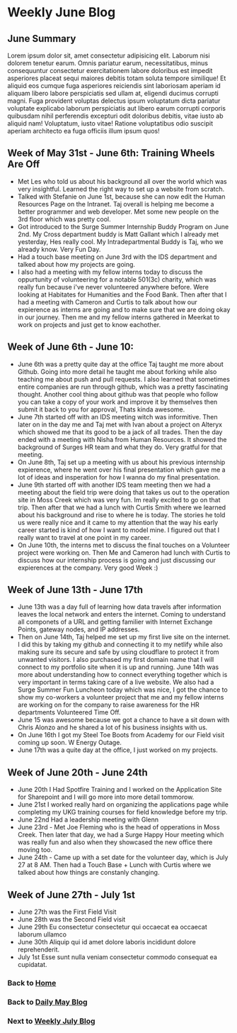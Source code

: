 # Weekly June Blog

## June Summary

Lorem ipsum dolor sit, amet consectetur adipisicing elit. Laborum nisi dolorem tenetur earum. Omnis pariatur earum, necessitatibus, minus consequuntur consectetur exercitationem labore doloribus est impedit asperiores placeat sequi maiores debitis totam soluta tempore similique! Et aliquid eos cumque fuga asperiores reiciendis sint laboriosam aperiam id aliquam libero labore perspiciatis sed ullam at, eligendi ducimus corrupti magni. Fuga provident voluptas delectus ipsum voluptatum dicta pariatur voluptate explicabo laborum perspiciatis aut libero earum corrupti corporis quibusdam nihil perferendis excepturi odit doloribus debitis, vitae iusto ab aliquid nam! Voluptatum, iusto vitae! Ratione voluptatibus odio suscipit aperiam architecto ea fuga officiis illum ipsum quos!

## Week of May 31st - June 6th: Training Wheels Are Off

- Met Les who told us about his background all over the world which was very insightful. Learned the right way to set up a website from scratch.
- Talked with Stefanie on June 1st, because she can now edit the Human Resources Page on the Intranet. Taj overall is helping me become a better programmer and web developer. Met some new people on the 3rd floor which was pretty cool.
- Got introduced to the Surge Summer Internship Buddy Program on June 2nd. My Cross department buddy is Matt Gallant which I already met yesterday, Hes really cool. My Intradepartmental Buddy is Taj, who we already know. Very Fun Day.
- Had a touch base meeting on June 3rd with the IDS department and talked about how my projects are going.
- I also had a meeting with my fellow interns today to discuss the oppurtunity of volunteering for a notable 501(3c) charity, which was really fun because i've never volunteered anywhere before. Were looking at Habitates for Humanities and the Food Bank. Then after that I had a meeting with Cameron and Curtis to talk about how our expierence as interns are going and to make sure that we are doing okay in our journey. Then me and my fellow interns gathered in Meerkat to work on projects and just get to know eachother.

## Week of June 6th - June 10:

- June 6th was a pretty quite day at the office Taj taught me more about Github. Going into more detail he taught me about forking while also teaching me about push and pull requests. I also learned that sometimes entire companies are run through github, which was a pretty fascinating thought. Another cool thing about github was that people who follow you can take a copy of your work and improve it by themselves then submit it back to you for approval, Thats kinda awesome.
- June 7th started off with an IDS meeting witch was informitive. Then later on in the day me and Taj met with Ivan about a project on Alteryx which showed me that its good to be a jack of all trades. Then the day ended with a meeting with Nisha from Human Resources. It showed the background of Surges HR team and what they do. Very gratful for that meeting.
- On June 8th, Taj set up a meeting with us about his previous internship expierence, where he went over his final presentation which gave me a lot of ideas and insperation for how I wanna do my final presentation.
- June 9th started off with another IDS team meeting then we had a meeting about the field trip were doing that takes us out to the operation site in Moss Creek which was very fun. Im really excited to go on that trip. Then after that we had a lunch with Curtis Smith where we learned about his background and rise to where he is today. The stories he told us were really nice and it came to my attention that the way his early career started is kind of how I want to model mine. I figured out that I really want to travel at one point in my career.
- On June 10th, the interns met to discuss the final touches on a Volunteer project were working on. Then Me and Cameron had lunch with Curtis to discuss how our internship process is going and just discussing our expierences at the company. Very good Week :)

## Week of June 13th - June 17th

- June 13th was a day full of learning how data travels after information leaves the local network and enters the internet. Coming to understand all componets of a URL and getting familier with Internet Exchange Points, gateway nodes, and IP addresses.
- Then on June 14th, Taj helped me set up my first live site on the internet. I did this by taking my github and connecting it to my netlify while also making sure its secure and safe by using cloudflare to protect it from unwanted visitors. I also purchased my first domain name that I will connect to my portfolio site when it is up and running. June 14th was more about understanding how to connect everything together which is very important in terms taking care of a live website. We also had a Surge Summer Fun Luncheon today which was nice, I got the chance to show my co-workers a volunteer project that me and my fellow interns are working on for the company to raise awareness for the HR departments Volunteered Time Off.
- June 15 was awesome because we got a chance to have a sit down with Chris Alonzo and he shared a lot of his business insights with us.
- On June 16th I got my Steel Toe Boots from Academy for our Field visit coming up soon. W Energy Outage.
- June 17th was a quite day at the office, I just worked on my projects.

## Week of June 20th - June 24th

- June 20th I Had Spotfire Training and I worked on the Application Site for Sharepoint and I will go more into more detail tommorow.
- June 21st I worked really hard on organizing the applications page while completing my UKG training courses for field knowledge before my trip.
- June 22nd Had a leadership meeting with Glenn
- June 23rd - Met Joe Fleming who is the head of opperations in Moss Creek. Then later that day, we had a Surge Happy Hour meeting which was really fun and also when they showcased the new office there moving too.
- June 24th - Came up with a set date for the volunteer day, which is July 27 at 8 AM. Then had a Touch Base + Lunch with Curtis where we talked about how things are constanly changing.

## Week of June 27th - July 1st

- June 27th was the First Field Visit
- June 28th was the Second Field visit
- June 29th Eu consectetur consectetur qui occaecat ea occaecat laborum ullamco
- June 30th Aliquip qui id amet dolore laboris incididunt dolore reprehenderit.
- July 1st Esse sunt nulla veniam consectetur commodo consequat ea cupidatat.

### Back to [Home](/)

### Back to [Daily May Blog](/blog/may/)

### Next to [Weekly July Blog](/blog/july/)
